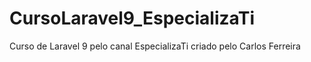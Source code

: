 # CursoLaravel9_EspecializaTi
Curso de Laravel 9 pelo canal EspecializaTi criado pelo Carlos Ferreira

